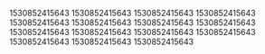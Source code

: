 1530852415643
1530852415643
1530852415643
1530852415643
1530852415643
1530852415643
1530852415643
1530852415643
1530852415643
1530852415643
1530852415643
1530852415643
1530852415643
1530852415643
1530852415643